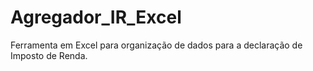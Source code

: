 # Agregador_IR_Excel
Ferramenta em Excel para organização de dados para a declaração de Imposto de Renda.
